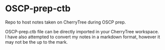 # OSCP-prep-ctb
Repo to host notes taken on CherryTree during OSCP prep.

OSCP-prep.ctb file can be directly imported in your CherryTree workspace. I have also attempted to convert my notes in a markdown format, however it may not be the up to the mark. 

